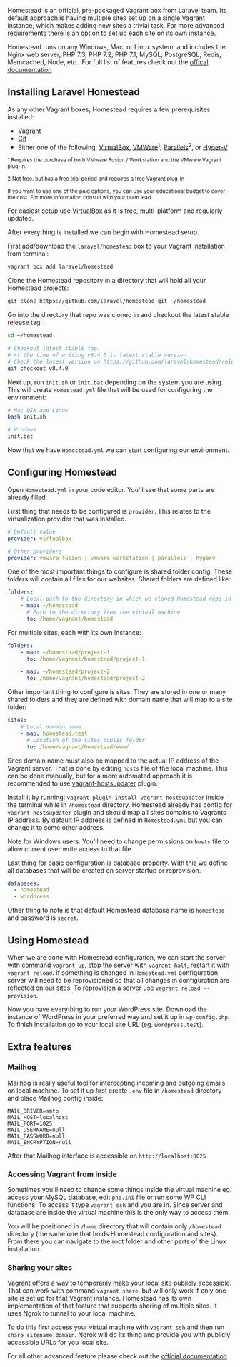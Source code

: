 Homestead is an official, pre-packaged Vagrant box from Laravel team. Its default approach is having multiple sites set up on a single Vagrant instance, which makes adding new sites a trivial task. For more advanced requirements there is an option to set up each site on its own instance.

Homestead runs on any Windows, Mac, or Linux system, and includes the Nginx web server, PHP 7.3, PHP 7.2, PHP 7.1, MySQL, PostgreSQL, Redis, Memcached, Node, etc.. For full list of features check out the [offical documentation](https://laravel.com/docs/5.8/homestead)

## Installing Laravel Homestead

As any other Vagrant boxes, Homestead requires a few prerequisites installed:

* [Vagrant](https://www.vagrantup.com/downloads.html)
* [Git](https://git-scm.com/downloads)
* Either one of the following: [VirtualBox](https://www.virtualbox.org/wiki/Downloads), [VMWare](https://my.vmware.com/en/web/vmware/downloads)<sup>1</sup>, [Parallels](https://www.parallels.com/products/desktop/)<sup>2</sup>, or [Hyper-V](https://docs.microsoft.com/en-us/virtualization/hyper-v-on-windows/quick-start/enable-hyper-v)

<sup>1 Requires the purchase of both VMware Fusion / Workstation and the VMware Vagrant plug-in.</sup>

<sup>2 Not free, but has a free trial period and requires a free Vagrant plug-in</sup>

<sup>If you want to use one of the paid options, you can use your educational budget to cover the cost. For more information consult with your team lead</sup>

For easiest setup use [VirtualBox](https://www.virtualbox.org/wiki/Downloads) as it is free, multi-platform and regularly updated.

After everything is installed we can begin with Homestead setup.

First add/download the `laravel/homestead` box to your Vagrant installation from terminal:

```sh
vagrant box add laravel/homestead
```

Clone the Homestead repository in a directory that will hold all your Homestead projects:

```sh
git clone https://github.com/laravel/homestead.git ~/homestead
```

Go into the directory that repo was cloned in and checkout the latest stable release tag:

```sh
cd ~/homestead

# Checkout latest stable tag.
# At the time of writing v8.4.0 is latest stable version
# Check the latest version on https://github.com/laravel/homestead/releases
git checkout v8.4.0
```

Next up, run `init.sh` or `init.bat` depending on the system you are using. This will create `Homestead.yml` file that will be used for configuring the environment:

```sh
# Mac OSX and Linux
bash init.sh

# Windows
init.bat
```

Now that we have `Homestead.yml` we can start configuring our environment.

## Configuring Homestead

Open `Homestead.yml` in your code editor. You'll see that some parts are already filled.

First thing that needs to be configured is `provider`. This relates to the virtualization provider that was installed.

```yml
# Default value
provider: virtualbox

# Other providers
provider: vmware_fusion | vmware_workstation | parallels | hyperv
```

One of the most important things to configure is shared folder config. These folders will contain all files for our websites. Shared folders are defined like:

```yml
folders:
    # Local path to the directory in which we cloned Homestead repo in
    - map: ~/homestead
      # Path to the directory from the virtual machine
      to: /home/vagrant/homestead
```

For multiple sites, each with its own instance:

```yml
folders:
    - map: ~/homestead/project-1
      to: /home/vagrant/homestead/project-1

    - map: ~/homestead/project-2
      to: /home/vagrant/homestead/project-2
```

Other important thing to configure is sites. They are stored in one or many shared folders and they are defined with domain name that will map to a site folder:

```yml
sites:
    # Local domain name
    - map: homestead.test
      # Location of the sites public folder
      to: /home/vagrant/homestead/www/
  ```

Sites domain name must also be mapped to the actual IP address of the Vagrant server. That is done by editing `hosts` file of the local machine. This can be done manually, but for a more automated approach it is recommended to use [vagrant-hostsupdater](https://github.com/cogitatio/vagrant-hostsupdater) plugin.

Install it by running: `vagrant plugin install vagrant-hostsupdater` inside the terminal while in `/homestead` directory. Homestead already has config for `vagrant-hostsupdater` plugin and should map all sites domains to Vagrants IP address.
By default IP address is defined in `Homestead.yml` but you can change it to some other address.

Note for Windows users: You'll need to change permissions on `hosts` file to allow current user write access to that file.

Last thing for basic configuration is database property. With this we define all databases that will be created on server startup or reprovision.
```yml
databases:
  - homestead
  - wordpress
  ```

Other thing to note is that default Homestead database name is `homestead` and password is `secret`.

## Using Homestead

When we are done with Homestead configuration, we can start the server with command `vagrant up`, stop the server with `vagrant halt`, restart it with `vagrant reload`. If something is changed in `Homestead.yml` configuration server will need to be reprovisioned so that all changes in configuration are reflected on our sites. To reprovision a server use `vagrant reload --provision`.

Now you have everything to run your WordPress site. Download the instance of WordPress in your preferred way and set it up in `wp-config.php`. To finish installation go to your local site URL (eg. `wordpress.test`).

## Extra features

### Mailhog

Mailhog is really useful tool for intercepting incoming and outgoing emails on local machine. To set it up first create `.env` file in `/homestead` directory and place Mailhog config inside:
```
MAIL_DRIVER=smtp
MAIL_HOST=localhost
MAIL_PORT=1025
MAIL_USERNAME=null
MAIL_PASSWORD=null
MAIL_ENCRYPTION=null
```
After that Mailhog interface is accessible on `http://localhost:8025`

### Accessing Vagrant from inside

Sometimes you'll need to change some things inside the virtual machine eg. access your MySQL database, edit `php.ini` file or run some WP CLI functions. To access it type `vagrant ssh` and you are in. Since server and database are inside the virtual machine this is the only way to access them.

You will be positioned in `/home` directory that will contain only `/homestead` directory (the same one that holds Homestead configuration and sites). From there you can navigate to the root folder and other parts of the Linux installation.

### Sharing your sites

Vagrant offers a way to temporarily make your local site publicly accessible. That can work with command `vagrant share`, but will only work if only one site is set up for that Vagrant instance.
Homestead has its own implementation of that feature that supports sharing of multiple sites. It uses Ngrok to tunnel to your local machine.

To do this first access your virtual machine with `vagrant ssh` and then run `share sitename.domain`. Ngrok will do its thing and provide you with publicly accessible URLs for you local site.

For all other advanced feature please check out the [official documentation](https://laravel.com/docs/homestead)
